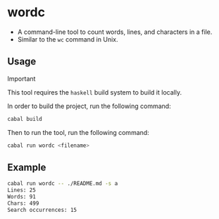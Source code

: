 # wordc
- A command-line tool to count words, lines, and characters in a file.
- Similar to the `wc` command in Unix.

## Usage
> [!IMPORTANT]
> This tool requires the `haskell` build system to build it locally.

In order to build the project, run the following command:
``` bash
cabal build
```
Then to run the tool, run the following command:
``` bash
cabal run wordc <filename>
```

## Example
``` bash
cabal run wordc -- ./README.md -s a
Lines: 25
Words: 91
Chars: 499
Search occurrences: 15
```